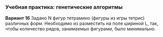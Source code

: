 ### Учебная практика: генетические алгоритмы

**Вариант 16**
Задано N фигур тетрамино (фигуры из игры тетрис) различных форм.
Необходимо из разместить на поле шириной L, так, чтобы количество 
рядов, занимаемых фигурами, было минимально.

